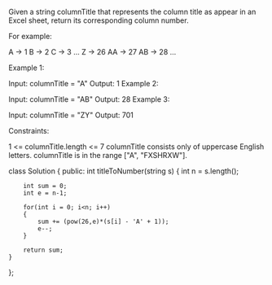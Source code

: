 Given a string columnTitle that represents the column title as appear in an Excel sheet, return its corresponding column number.

For example:

A -> 1
B -> 2
C -> 3
...
Z -> 26
AA -> 27
AB -> 28 
...
 

Example 1:

Input: columnTitle = "A"
Output: 1
Example 2:

Input: columnTitle = "AB"
Output: 28
Example 3:

Input: columnTitle = "ZY"
Output: 701
 

Constraints:

1 <= columnTitle.length <= 7
columnTitle consists only of uppercase English letters.
columnTitle is in the range ["A", "FXSHRXW"].


class Solution {
public:
    int titleToNumber(string s) {
        int n = s.length();
        
        int sum = 0;
        int e = n-1;
        
        for(int i = 0; i<n; i++)
        {
            sum += (pow(26,e)*(s[i] - 'A' + 1));
            e--;
        }
        
        return sum;
    }
};